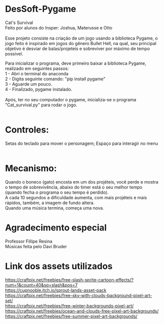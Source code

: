# DesSoft-Pygame
Cat's Survival <br>
Feito por alunos do Insper: Joshua, Materusse e Otto <br>
<br>
Esse projeto consiste na criação de um jogo usando a biblioteca Pygame, o jogo feito é inspirado em jogos do gênero Bullet Hell, na qual, seu principal objetivo é desviar de 
balas/projeteis e sobreviver por máximo de tempo possível.

Para inicializar o programa, deve primeiro baixar a biblioteca Pygame, realizado em seguintes passos: <br>
1 - Abri o terminal do anaconda <br>
2 - Digita seguinte comando: "pip install pygame" <br>
3 - Aguarde um pouco. <br>
4 - Finalizado, pygame instalado. <br> 
<br> 
Após, ter no seu computador o pygame, inicializa-se o programa "Cat_survival.py" para rodar o jogo. <br>
<br>
# Controles: 
Setas do teclado para mover o personagem; Espaço para interagir no menu <br>
<br>
# Mecanismo: 
Quando o boneco (gato) encosta em um dos projéteis, você perde e mostra o tempo de sobrevivência, abaixo do timer está o seu melhor tempo (quando fecha o programa
o seu tempo é perdido). <br>
A cada 10 segundos a dificuldade aumenta, com mais projéteis e mais rápidos, também, a imagem de fundo altera. <br>
Quando uma música termina, começa uma nova.

# Agradecimento especial
Professor Fillipe Resina <br>
Músicas feita pelo Davi Bruder <br>

# Link dos assets utilizados
https://craftpix.net/freebies/free-slash-sprite-cartoon-effects/?num=1&count=40&sq=slash&pos=7 <br>
https://cupnooble.itch.io/sprout-lands-asset-pack <br>
https://craftpix.net/freebies/free-sky-with-clouds-background-pixel-art-set/ <br>
https://craftpix.net/freebies/free-winter-backgrounds-pixel-art/ <br>
https://craftpix.net/freebies/ocean-and-clouds-free-pixel-art-backgrounds/ <br>
https://craftpix.net/freebies/free-summer-pixel-art-backgrounds/

